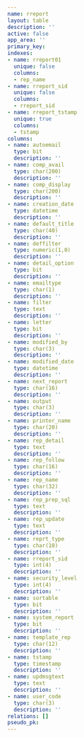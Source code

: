 ```yaml
---
name: rreport
layout: table
description: ''
active: false
app_area: ''
primary_key: 
indexes:
- name: rreport01
  unique: false
  columns:
  - rep_name
- name: rreport_sid
  unique: false
  columns:
  - rreport_sid
- name: rreport_tstamp
  unique: true
  columns:
  - tstamp
columns:
- name: autoemail
  type: bit
  description: ''
- name: comp_avail
  type: char(200)
  description: ''
- name: comp_display
  type: char(200)
  description: ''
- name: creation_date
  type: datetime
  description: ''
- name: default_title
  type: char(40)
  description: ''
- name: deffilter
  type: numeric(1,0)
  description: ''
- name: detail_option
  type: bit
  description: ''
- name: emailtype
  type: char(1)
  description: ''
- name: filter
  type: text
  description: ''
- name: letter
  type: bit
  description: ''
- name: modified_by
  type: char(3)
  description: ''
- name: modified_date
  type: datetime
  description: ''
- name: next_report
  type: char(16)
  description: ''
- name: output
  type: char(3)
  description: ''
- name: printer_name
  type: char(20)
  description: ''
- name: rep_detail
  type: text
  description: ''
- name: rep_follow
  type: char(16)
  description: ''
- name: rep_name
  type: char(32)
  description: ''
- name: rep_prep_sql
  type: text
  description: ''
- name: rep_update
  type: text
  description: ''
- name: reprt_type
  type: char(10)
  description: ''
- name: rreport_sid
  type: int(4)
  description: ''
- name: security_level
  type: int(4)
  description: ''
- name: sortable
  type: bit
  description: ''
- name: system_report
  type: bit
  description: ''
- name: template_rep
  type: char(12)
  description: ''
- name: tstamp
  type: timestamp
  description: ''
- name: updmsgtext
  type: text
  description: ''
- name: user_code
  type: char(3)
  description: ''
relations: []
pseudo_pk: 
---
```


